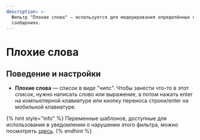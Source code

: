 ```yaml
---
description: >-
  Фильтр "Плохие слова" — используется для модерирования определённых слов в
  сообщениях.
---
```


# Плохие слова

## Поведение и настройки

* **Плохие слова** — список в виде "чипс". Чтобы занести что-то в этот список, нужно написать слово или выражение, а потом нажать enter на компьютерной клавиатуре или кнопку переноса строки/enter на мобильной клавиатуре.

{% hint style="info" %}
Переменные шаблонов, доступные для использования в уведомлении о нарушении этого фильтра, можно посмотреть [здесь](https://docs.juniper.bot/misc/template-variables#filtr-plokhie-slova).
{% endhint %}




